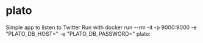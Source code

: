 # plato
Simple app to listen to Twitter
Run with docker run --rm -it -p 9000:9000 -e "PLATO_DB_HOST=<db-host>" -e "PLATO_DB_PASSWORD=<db-pwd>" plato:<image-version>
